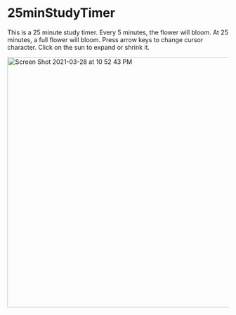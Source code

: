 # 25minStudyTimer
This is a 25 minute study timer. Every 5 minutes, the flower will bloom. At 25 minutes, a full flower will bloom. Press arrow keys to change cursor character. Click on the sun to expand or shrink it.

<img width="571" alt="Screen Shot 2021-03-28 at 10 52 43 PM" src="https://user-images.githubusercontent.com/76419040/112786609-41103f80-901c-11eb-8c5c-ac55e6ed019b.png">
